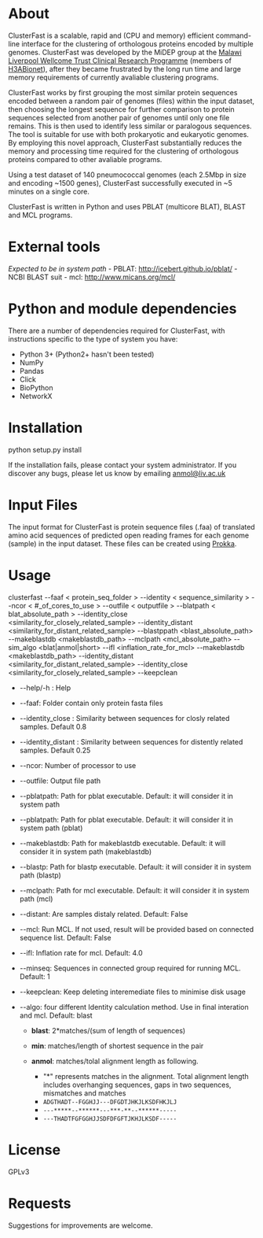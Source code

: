 # About

ClusterFast is a scalable, rapid and (CPU and memory) efficient command-line interface for the clustering of orthologous proteins encoded by multiple genomes. ClusterFast was developed by the MiDEP group at the [Malawi Liverpool Wellcome Trust Clinical Research Programme](http://www.mlw.medcol.mw/) (members of [H3ABionet](http://www.h3abionet.org/)), after they became frustrated by the long run time and large memory requirements of currently avaliable clustering programs. 

ClusterFast works by first grouping the most similar protein sequences encoded between a random pair of genomes (files) within the input dataset, then choosing the longest sequence for further comparison to protein sequences selected from another pair of genomes until only one file remains. This is then used to identify less similar or paralogous sequences. The tool is suitable for use with both prokaryotic and eukaryotic genomes. By employing this novel approach, ClusterFast substantially reduces the memory and processing time required for the clustering of orthologous proteins compared to other avaliable programs. 

Using a test dataset of 140 pneumococcal genomes (each 2.5Mbp in size and encoding ~1500 genes), ClusterFast successfully executed in ~5 minutes on a single core. 

ClusterFast is written in Python and uses PBLAT (multicore BLAT), BLAST and MCL programs.

# External tools

_Expected to be in system path_ - PBLAT: <http://icebert.github.io/pblat/> - NCBI BLAST suit - mcl: <http://www.micans.org/mcl/>

# Python and module dependencies

There are a number of dependencies required for ClusterFast, with instructions specific to the type of system you have:

- Python 3+ (Python2+ hasn't been tested)
- NumPy
- Pandas
- Click
- BioPython
- NetworkX

# Installation

python setup.py install

If the installation fails, please contact your system administrator. If you discover any bugs, please let us know by emailing anmol@liv.ac.uk

# Input Files

The input format for ClusterFast is protein sequence files (.faa) of translated amino acid sequences of predicted open reading frames for each genome (sample) in the input dataset. These files can be created using [Prokka](https://github.com/tseemann/prokka). 

# Usage

clusterfast --faaf < protein_seq_folder > --identity < sequence_similarity > --ncor < #_of_cores_to_use > --outfile < outputfile > --blatpath < blat_absolute_path > --identity_close <similarity_for_closely_related_sample> --identity_distant <similarity_for_distant_related_sample> --blastppath <blast_absolute_path> --makeblastdb <makeblastdb_path> --mclpath <mcl_absolute_path>  --sim_algo <blat|anmol|short> --ifl <inflation_rate_for_mcl> --makeblastdb <makeblastdb_path> --identity_distant <similarity_for_distant_related_sample> --identity_close <similarity_for_closely_related_sample> --keepclean

- --help/-h : Help
- --faaf: Folder contain only protein fasta files
- --identity_close : Similarity between sequences for closly related samples. Default 0.8
- --identity_distant : Similarity between sequences for distently related samples. Default 0.25
- --ncor: Number of processor to use
- --outfile: Output file path
- --pblatpath: Path for pblat executable. Default: it will consider it in system path
- --pblatpath: Path for pblat executable. Default: it will consider it in system path (pblat)
- --makeblastdb: Path for makeblastdb executable. Default: it will consider it in system path (makeblastdb)
- --blastp: Path for blastp executable. Default: it will consider it in system path (blastp)
- --mclpath: Path for mcl executable. Default: it will consider it in system path (mcl)
- --distant: Are samples distaly related. Default: False
- --mcl: Run MCL. If not used, result will be provided based on connected sequence list. Default: False
- --ifl: Inflation rate for mcl. Default: 4.0
- --minseq: Sequences in connected group required for running MCL. Default: 1
- --keepclean: Keep deleting interemediate files to minimise disk usage
- --algo: four different Identity calculation method. Use in final interation and mcl. Default: blast

  - **blast**: 2*matches/(sum of length of sequences)
  - **min**: matches/length of shortest sequence in the pair
  - **anmol**: matches/tolal alignment length as following.

    - "*" represents matches in the alignment. Total alignment length includes overhanging sequences, gaps in two sequences, mismatches and matches
    - `ADGTHADT--FGGHJJ---DFGDTJHKJLKSDFHKJLJ`
    - `---*****--******---***-**--******-----`
    - `---THADTFGFGGHJJSDFDFGFTJKHJLKSDF-----`

# License

GPLv3

# Requests

Suggestions for improvements are welcome.

